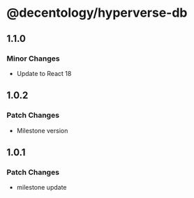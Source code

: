 # @decentology/hyperverse-db

## 1.1.0

### Minor Changes

-   Update to React 18

## 1.0.2

### Patch Changes

-   Milestone version

## 1.0.1

### Patch Changes

-   milestone update
